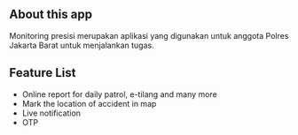 ## About this app
Monitoring presisi merupakan aplikasi yang digunakan untuk anggota Polres Jakarta Barat untuk menjalankan tugas.

## Feature List
- Online report for daily patrol, e-tilang and many more
- Mark the location of accident in map
- Live notification
- OTP
